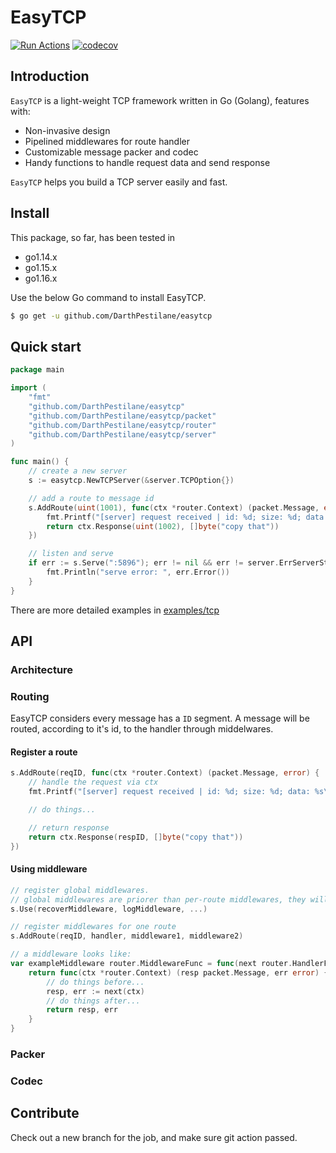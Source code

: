 # EasyTCP

[![Run Actions](https://github.com/DarthPestilane/easytcp/actions/workflows/actions.yml/badge.svg?branch=master&event=push)](https://github.com/DarthPestilane/easytcp/actions/workflows/actions.yml)
[![codecov](https://codecov.io/gh/DarthPestilane/easytcp/branch/master/graph/badge.svg?token=002KJ5IV4Z)](https://codecov.io/gh/DarthPestilane/easytcp)

## Introduction

`EasyTCP` is a light-weight TCP framework written in Go (Golang), features with:

- Non-invasive design
- Pipelined middlewares for route handler
- Customizable message packer and codec
- Handy functions to handle request data and send response

`EasyTCP` helps you build a TCP server easily and fast.

## Install

This package, so far, has been tested in

- go1.14.x
- go1.15.x
- go1.16.x

Use the below Go command to install EasyTCP.

```sh
$ go get -u github.com/DarthPestilane/easytcp
```

## Quick start

```go
package main

import (
	"fmt"
	"github.com/DarthPestilane/easytcp"
	"github.com/DarthPestilane/easytcp/packet"
	"github.com/DarthPestilane/easytcp/router"
	"github.com/DarthPestilane/easytcp/server"
)

func main() {
	// create a new server
	s := easytcp.NewTCPServer(&server.TCPOption{})

	// add a route to message id
	s.AddRoute(uint(1001), func(ctx *router.Context) (packet.Message, error) {
		fmt.Printf("[server] request received | id: %d; size: %d; data: %s\n", ctx.MsgID(), ctx.MsgSize(), ctx.MsgRawData())
		return ctx.Response(uint(1002), []byte("copy that"))
	})

	// listen and serve
	if err := s.Serve(":5896"); err != nil && err != server.ErrServerStopped {
		fmt.Println("serve error: ", err.Error())
	}
}
```

There are more detailed examples in [examples/tcp](./examples/tcp)

## API

### Architecture

### Routing

EasyTCP considers every message has a `ID` segment.
A message will be routed, according to it's id, to the handler through middelwares.

#### Register a route

```go
s.AddRoute(reqID, func(ctx *router.Context) (packet.Message, error) {
	// handle the request via ctx
	fmt.Printf("[server] request received | id: %d; size: %d; data: %s\n", ctx.MsgID(), ctx.MsgSize(), ctx.MsgRawData())

	// do things...

	// return response
	return ctx.Response(respID, []byte("copy that"))
})
```

#### Using middleware

```go
// register global middlewares.
// global middlewares are priorer than per-route middlewares, they will be invoked first
s.Use(recoverMiddleware, logMiddleware, ...)

// register middlewares for one route
s.AddRoute(reqID, handler, middleware1, middleware2)

// a middleware looks like:
var exampleMiddleware router.MiddlewareFunc = func(next router.HandlerFunc) router.HandlerFunc {
	return func(ctx *router.Context) (resp packet.Message, err error) {
		// do things before...
		resp, err := next(ctx)
		// do things after...
		return resp, err
	}
}
```

### Packer

### Codec

## Contribute

Check out a new branch for the job, and make sure git action passed.
